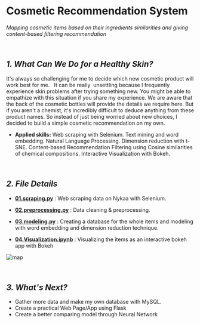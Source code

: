 # Cosmetic Recommendation System
 *Mapping cosmetic items based on their ingredients similarities and giving content-based filtering recommendation*

<br>

## ***1. What Can We Do for a Healthy Skin?***
It's always so challenging for me to decide which new cosmetic product will work best for me.   It can be really  unsettling because I frequently experience skin problems after trying something new. You might be able to empathize with this situation if you share my experience. We are aware that the back of the cosmetic bottles will provide the details we require here. But if you aren't a chemist, it's incredibly difficult to deduce anything from these product names.
So instead of just being worried about new choices, I decided to build a simple cosmetic recommendation on my own.
<br>

* **Applied skills:** Web scraping with Selenium. Text mining and word embedding. Natural Language Processing. Dimension reduction with t-SNE. Content-based Recommendation Filtering using Cosine similarities of chemical compositions. Interactive Visualization with Bokeh.

<br>

## ***2. File Details***
- **[01.scraping.py](https://github.com/jjone36/Cosmetic/blob/master/01.scraping.py)** : Web scraping data on Nykaa with Selenium.

- **[02.preprocessing.py](https://github.com/jjone36/Cosmetic/blob/master/02.preprocessing.py)** : Data cleaning & preprocessing.

- **[03.modeling.py](https://github.com/jjone36/Cosmetic/blob/master/03.modeling.py)** : Creating a database for the whole items and modeling with word embedding and dimension reduction technique.

- **[04.Visualization.ipynb](https://github.com/jjone36/Cosmetic/blob/master/04.Visualization.ipynb)** : Visualizing the items as an interactive bokeh app with Bokeh

![map](https://github.com/jjone36/Cosmetic/blob/master/image/map.gif)

<br>

## ***3. What's Next?***
- Gather more data and make my own database with MySQL.
- Create a practical Web Page/App using Flask  
- Create a better comparing model through Neural Network
